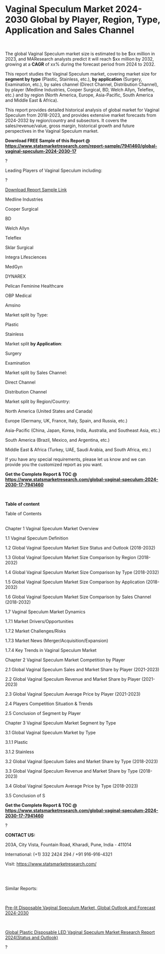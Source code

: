 <h1>Vaginal Speculum Market 2024-2030 Global by Player, Region, Type, Application and Sales Channel</h1><br/><p>The global Vaginal Speculum market size is estimated to be $xx million in 2023, and MAResearch analysts predict it will reach $xx million by 2032, growing at a <strong>CAGR</strong> of xx% during the forecast period from 2024 to 2032.</p>
 
 
 
 <p>This report studies the Vaginal Speculum market, covering market size for <strong>segment by type</strong> (Plastic, Stainless, etc.), <strong>by application</strong> (Surgery, Examination, etc.), by sales channel (Direct Channel, Distribution Channel), by player (Medline Industries, Cooper Surgical, BD, Welch Allyn, Teleflex, etc.) and by region (North America, Europe, Asia-Pacific, South America and Middle East & Africa).</p>
 
 
 
 <p>This report provides detailed historical analysis of global market for Vaginal Speculum from 2018-2023, and provides extensive market forecasts from 2024-2032 by region/country and subsectors. It covers the sales/revenue/value, gross margin, historical growth and future perspectives in the Vaginal Speculum market.</p>
 
 
 
 <div><b>Download FREE Sample of this Report @ <a href="https://www.statsmarketresearch.com/download-free-sample/7941460/global-vaginal-speculum-2024-2030-17">https://www.statsmarketresearch.com/report-sample/7941460/global-vaginal-speculum-2024-2030-17</a></b></div>
 
 
 
 <p>? </p>
 
 
 
 <p>Leading Players of Vaginal Speculum including:</p>
 
 
 
 <p>? </p>
 
 
 
 <p><a href="https://www.statsmarketresearch.com/download-free-sample/7941460/global-vaginal-speculum-2024-2030-17">Download Report Sample Link</a></p>
 
 
 
 <p>Medline Industries</p>
 
 
 
 <p>Cooper Surgical</p>
 
 
 
 <p>BD</p>
 
 
 
 <p>Welch Allyn</p>
 
 
 
 <p>Teleflex</p>
 
 
 
 <p>Sklar Surgical</p>
 
 
 
 <p>Integra Lifesciences</p>
 
 
 
 <p>MedGyn</p>
 
 
 
 <p>DYNAREX</p>
 
 
 
 <p>Pelican Feminine Healthcare</p>
 
 
 
 <p>OBP Medical</p>
 
 
 
 <p>Amsino</p>
 
 
 
 <p>Market split by Type:</p>
 
 
 
 <p>Plastic</p>
 
 
 
 <p>Stainless</p>
 
 
 
 <p>Market split <strong>by Application</strong>:</p>
 
 
 
 <p>Surgery</p>
 
 
 
 <p>Examination</p>
 
 
 
 <p>Market split by Sales Channel:</p>
 
 
 
 <p>Direct Channel</p>
 
 
 
 <p>Distribution Channel</p>
 
 
 
 <p>Market split by Region/Country:</p>
 
 
 
 <p>North America (United States and Canada)</p>
 
 
 
 <p>Europe (Germany, UK, France, Italy, Spain, and Russia, etc.)</p>
 
 
 
 <p>Asia-Pacific (China, Japan, Korea, India, Australia, and Southeast Asia, etc.)</p>
 
 
 
 <p>South America (Brazil, Mexico, and Argentina, etc.)</p>
 
 
 
 <p>Middle East & Africa (Turkey, UAE, Saudi Arabia, and South Africa, etc.)</p>
 
 
 
 <p>If you have any special requirements, please let us know and we can provide you the customized report as you want.</p>
 
 
 
 <div><b>Get the Complete Report & TOC @ <a href="https://www.statsmarketresearch.com/global-vaginal-speculum-2024-2030-17-7941460">https://www.statsmarketresearch.com/global-vaginal-speculum-2024-2030-17-7941460</a></b></div>
 
 
 
 <p><br />
 
 <b>Table of content</b></p>
 
 
 
 <p>Table of Contents<br />
 
 <br />
 
 Chapter 1 Vaginal Speculum Market Overview<br />
 
 1.1 Vaginal Speculum Definition<br />
 
 1.2 Global Vaginal Speculum Market Size Status and Outlook (2018-2032)<br />
 
 1.3 Global Vaginal Speculum Market Size Comparison by Region (2018-2032)<br />
 
 1.4 Global Vaginal Speculum Market Size Comparison by Type (2018-2032)<br />
 
 1.5 Global Vaginal Speculum Market Size Comparison by Application (2018-2032)<br />
 
 1.6 Global Vaginal Speculum Market Size Comparison by Sales Channel (2018-2032)<br />
 
 1.7 Vaginal Speculum Market Dynamics<br />
 
 1.7.1 Market Drivers/Opportunities<br />
 
 1.7.2 Market Challenges/Risks<br />
 
 1.7.3 Market News (Merger/Acquisition/Expansion)<br />
 
 1.7.4 Key Trends in Vaginal Speculum Market<br />
 
 Chapter 2 Vaginal Speculum Market Competition by Player<br />
 
 2.1 Global Vaginal Speculum Sales and Market Share by Player (2021-2023)<br />
 
 2.2 Global Vaginal Speculum Revenue and Market Share by Player (2021-2023)<br />
 
 2.3 Global Vaginal Speculum Average Price by Player (2021-2023)<br />
 
 2.4 Players Competition Situation & Trends<br />
 
 2.5 Conclusion of Segment by Player<br />
 
 Chapter 3 Vaginal Speculum Market Segment by Type<br />
 
 3.1 Global Vaginal Speculum Market by Type<br />
 
 3.1.1 Plastic<br />
 
 3.1.2 Stainless<br />
 
 3.2 Global Vaginal Speculum Sales and Market Share by Type (2018-2023)<br />
 
 3.3 Global Vaginal Speculum Revenue and Market Share by Type (2018-2023)<br />
 
 3.4 Global Vaginal Speculum Average Price by Type (2018-2023)<br />
 
 3.5 Conclusion of S</p>
 
 
 
 <div><b>Get the Complete Report & TOC @ <a href="https://www.statsmarketresearch.com/global-vaginal-speculum-2024-2030-17-7941460">https://www.statsmarketresearch.com/global-vaginal-speculum-2024-2030-17-7941460</a></b></div>
 
 
 
 <p>? </p>
 
 
 
 <p><b>CONTACT US:</b><br />
 
 203A, City Vista, Fountain Road, Kharadi, Pune, India - 411014<br />
 
 International: (+1) 332 2424 294 / +91 916-916-4321<br />
 
 Visit: <a href="https://www.statsmarketresearch.com/">https://www.statsmarketresearch.com/</a><br />
 
 <br />
 
 <br />
 
 Similar Reports:<br />
 
 <br />
 
 <a href="https://www.statsmarketresearch.com/global-prelit-disposable-vaginal-speculum-forecast-2024-2030-553-7965769">Pre-lit Disposable Vaginal Speculum Market, Global Outlook and Forecast 2024-2030</a><br />
 
 <br />
 
 <a href="https://www.statsmarketresearch.com/global-plastic-disposable-led-vaginal-speculum-2024-913-7912537">Global Plastic Disposable LED Vaginal Speculum Market Research Report 2024(Status and Outlook)</a><br />
 
 ? </p>